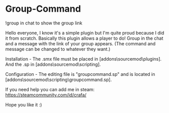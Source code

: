 # Group-Command
!group in chat to show the group link

Hello everyone, I know it's a simple plugin but I'm quite proud because I did it from scratch.
Basically this plugin allows a player to do! Group in the chat and a message with the link of your group appears.
(The command and message can be changed to whatever they want.)

Installation - 
The .smx file must be placed in [addons\sourcemod\plugins]. And the .sp in [addons\sourcemod\scripting].

Configuration - 
The editing file is "groupcommand.sp" and is located in [addons\sourcemod\scripting\groupcommand.sp].

If you need help you can add me in steam: https://steamcommunity.com/id/crafa/

Hope you like it :)
